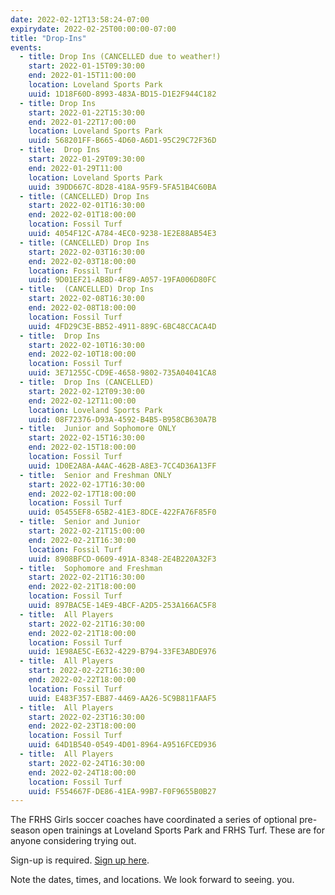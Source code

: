 ```yaml
---
date: 2022-02-12T13:58:24-07:00
expirydate: 2022-02-25T00:00:00-07:00
title: "Drop-Ins"
events:
  - title: Drop Ins (CANCELLED due to weather!)
    start: 2022-01-15T09:30:00
    end: 2022-01-15T11:00:00
    location: Loveland Sports Park
    uuid: 1D18F60D-8993-483A-BD15-D1E2F944C182
  - title: Drop Ins
    start: 2022-01-22T15:30:00
    end: 2022-01-22T17:00:00
    location: Loveland Sports Park
    uuid: 568201FF-B665-4D60-A6D1-95C29C72F36D
  - title:  Drop Ins
    start: 2022-01-29T09:30:00
    end: 2022-01-29T11:00
    location: Loveland Sports Park
    uuid: 39DD667C-8D28-418A-95F9-5FA51B4C60BA
  - title: (CANCELLED) Drop Ins
    start: 2022-02-01T16:30:00
    end: 2022-02-01T18:00:00
    location: Fossil Turf
    uuid: 4054F12C-A784-4EC0-9238-1E2E88AB54E3
  - title: (CANCELLED) Drop Ins
    start: 2022-02-03T16:30:00
    end: 2022-02-03T18:00:00
    location: Fossil Turf
    uuid: 9D01EF21-AB8D-4F89-A057-19FA006D80FC
  - title:  (CANCELLED) Drop Ins
    start: 2022-02-08T16:30:00
    end: 2022-02-08T18:00:00
    location: Fossil Turf
    uuid: 4FD29C3E-BB52-4911-889C-6BC48CCACA4D
  - title:  Drop Ins
    start: 2022-02-10T16:30:00
    end: 2022-02-10T18:00:00
    location: Fossil Turf
    uuid: 3E71255C-CD9E-4658-9802-735A04041CA8
  - title:  Drop Ins (CANCELLED)
    start: 2022-02-12T09:30:00
    end: 2022-02-12T11:00:00
    location: Loveland Sports Park
    uuid: 08F72376-D93A-4592-B4B5-B958CB630A7B
  - title:  Junior and Sophomore ONLY
    start: 2022-02-15T16:30:00
    end: 2022-02-15T18:00:00
    location: Fossil Turf
    uuid: 1D0E2A8A-A4AC-462B-A8E3-7CC4D36A13FF
  - title:  Senior and Freshman ONLY
    start: 2022-02-17T16:30:00
    end: 2022-02-17T18:00:00
    location: Fossil Turf
    uuid: 05455EF8-65B2-41E3-8DCE-422FA76F85F0
  - title:  Senior and Junior
    start: 2022-02-21T15:00:00
    end: 2022-02-21T16:30:00
    location: Fossil Turf
    uuid: 8908BFCD-0609-491A-8348-2E4B220A32F3
  - title:  Sophomore and Freshman
    start: 2022-02-21T16:30:00
    end: 2022-02-21T18:00:00
    location: Fossil Turf
    uuid: 897BAC5E-14E9-4BCF-A2D5-253A166AC5F8
  - title:  All Players
    start: 2022-02-21T16:30:00
    end: 2022-02-21T18:00:00
    location: Fossil Turf
    uuid: 1E98AE5C-E632-4229-B794-33FE3ABDE976
  - title:  All Players
    start: 2022-02-22T16:30:00
    end: 2022-02-22T18:00:00
    location: Fossil Turf
    uuid: E483F357-EB87-4469-AA26-5C9B811FAAF5
  - title:  All Players
    start: 2022-02-23T16:30:00
    end: 2022-02-23T18:00:00
    location: Fossil Turf
    uuid: 64D1B540-0549-4D01-8964-A9516FCED936
  - title:  All Players
    start: 2022-02-24T16:30:00
    end: 2022-02-24T18:00:00
    location: Fossil Turf
    uuid: F554667F-DE86-41EA-99B7-F0F9655B0B27
---
```


The FRHS Girls soccer coaches have coordinated a series of optional pre-season
open trainings at Loveland Sports Park and FRHS Turf. These are for anyone
considering trying out.

Sign-up is required. [Sign up here][signup].

<!--more-->

Note the dates, times, and locations. We look forward to seeing. you.

[signup]: https://www.signupgenius.com/go/10c0c4ba8ae2dabf58-lspdrop
